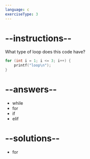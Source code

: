 ```yaml
---
language: c
exerciseType: 3
---
```


# --instructions--

What type of loop does this code have?
```c
for (int i = 1; i <= 3; i++) {
	printf("loop\n");
}
```

# --answers--

- while
- for
- if
- elif

# --solutions--

- for
